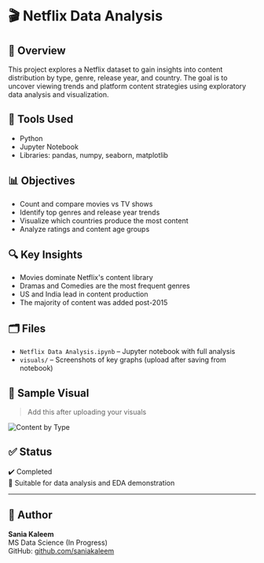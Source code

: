 # 🎬 Netflix Data Analysis

## 📄 Overview
This project explores a Netflix dataset to gain insights into content distribution by type, genre, release year, and country. The goal is to uncover viewing trends and platform content strategies using exploratory data analysis and visualization.

## 🧰 Tools Used
- Python
- Jupyter Notebook
- Libraries: pandas, numpy, seaborn, matplotlib

## 📊 Objectives
- Count and compare movies vs TV shows
- Identify top genres and release year trends
- Visualize which countries produce the most content
- Analyze ratings and content age groups

## 🔍 Key Insights
- Movies dominate Netflix's content library
- Dramas and Comedies are the most frequent genres
- US and India lead in content production
- The majority of content was added post-2015

## 🗂 Files
- `Netflix Data Analysis.ipynb` – Jupyter notebook with full analysis
- `visuals/` – Screenshots of key graphs (upload after saving from notebook)

## 🧾 Sample Visual
> Add this after uploading your visuals

![Content by Type](visuals/content_by_type.png)

## ✅ Status
✔️ Completed  
📌 Suitable for data analysis and EDA demonstration

---

## 👤 Author
**Sania Kaleem**  
MS Data Science (In Progress)  
GitHub: [github.com/saniakaleem](https://github.com/saniakaleem)
